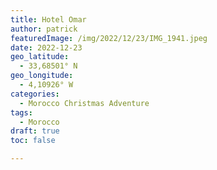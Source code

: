```yaml
---
title: Hotel Omar
author: patrick
featuredImage: /img/2022/12/23/IMG_1941.jpeg
date: 2022-12-23
geo_latitude:
  - 33,68501° N
geo_longitude:
  - 4,10926° W
categories:
  - Morocco Christmas Adventure
tags:
  - Morocco
draft: true
toc: false

---
```

